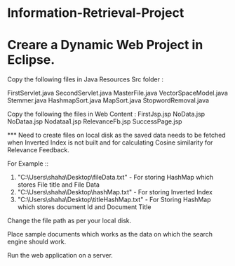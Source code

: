 # Information-Retrieval-Project

# Creare a Dynamic Web Project in Eclipse.

Copy the following files in Java Resources Src folder :

FirstServlet.java
SecondServlet.java
MasterFile.java
VectorSpaceModel.java
Stemmer.java
HashmapSort.java
MapSort.java
StopwordRemoval.java

Copy the following the files in Web Content :
FirstJsp.jsp
NoData.jsp
NoDataa.jsp
Nodataa1.jsp
RelevanceFb.jsp
SuccessPage.jsp

*** Need to create files on local disk as the saved data needs to be fetched when Inverted Index is not built and for calculating Cosine similarity for 
Relevance Feedback.

For Example :: 
1) "C:\\Users\\shaha\\Desktop\\fileData.txt"     - For storing HashMap which stores File title and File Data
2) "C:\\Users\\shaha\\Desktop\\hashMap.txt"      - For storing Inverted Index
3) "C:\\Users\\shaha\\Desktop\\titleHashMap.txt" - For Storing HashMap which stores document Id and Document Title

Change the file path as per your local disk.


Place sample documents which works as the data on which the search engine should work.


Run the web application on a server.
